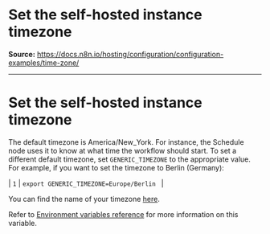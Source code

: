 # Set the self-hosted instance timezone

**Source:** https://docs.n8n.io/hosting/configuration/configuration-examples/time-zone/

---

# Set the self-hosted instance timezone

The default timezone is America/New_York. For instance, the Schedule node uses it to know at what time the workflow should start. To set a different default timezone, set `GENERIC_TIMEZONE` to the appropriate value. For example, if you want to set the timezone to Berlin (Germany):

| ``` 1 ``` | ``` export GENERIC_TIMEZONE=Europe/Berlin  ``` |

You can find the name of your timezone [here](https://momentjs.com/timezone/).

Refer to [Environment variables reference](../../environment-variables/timezone-localization/) for more information on this variable.
